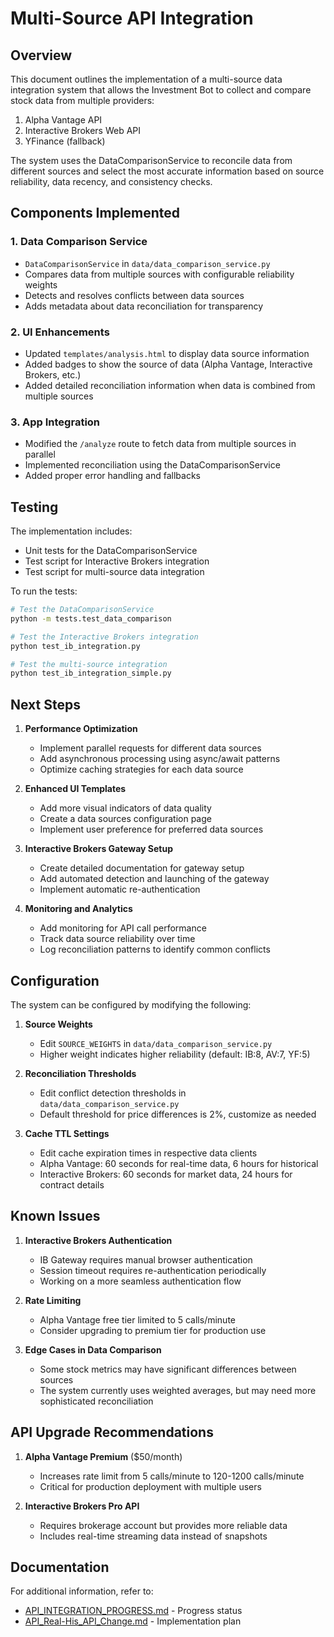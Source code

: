 # Multi-Source API Integration

## Overview

This document outlines the implementation of a multi-source data integration system that allows the Investment Bot to collect and compare stock data from multiple providers:

1. Alpha Vantage API
2. Interactive Brokers Web API
3. YFinance (fallback)

The system uses the DataComparisonService to reconcile data from different sources and select the most accurate information based on source reliability, data recency, and consistency checks.

## Components Implemented

### 1. Data Comparison Service
- `DataComparisonService` in `data/data_comparison_service.py`
- Compares data from multiple sources with configurable reliability weights
- Detects and resolves conflicts between data sources
- Adds metadata about data reconciliation for transparency

### 2. UI Enhancements
- Updated `templates/analysis.html` to display data source information
- Added badges to show the source of data (Alpha Vantage, Interactive Brokers, etc.)
- Added detailed reconciliation information when data is combined from multiple sources

### 3. App Integration
- Modified the `/analyze` route to fetch data from multiple sources in parallel
- Implemented reconciliation using the DataComparisonService
- Added proper error handling and fallbacks

## Testing

The implementation includes:
- Unit tests for the DataComparisonService
- Test script for Interactive Brokers integration
- Test script for multi-source data integration

To run the tests:
```bash
# Test the DataComparisonService
python -m tests.test_data_comparison

# Test the Interactive Brokers integration
python test_ib_integration.py

# Test the multi-source integration
python test_ib_integration_simple.py
```

## Next Steps

1. **Performance Optimization**
   - Implement parallel requests for different data sources
   - Add asynchronous processing using async/await patterns
   - Optimize caching strategies for each data source

2. **Enhanced UI Templates**
   - Add more visual indicators of data quality
   - Create a data sources configuration page
   - Implement user preference for preferred data sources

3. **Interactive Brokers Gateway Setup**
   - Create detailed documentation for gateway setup
   - Add automated detection and launching of the gateway
   - Implement automatic re-authentication

4. **Monitoring and Analytics**
   - Add monitoring for API call performance
   - Track data source reliability over time
   - Log reconciliation patterns to identify common conflicts

## Configuration

The system can be configured by modifying the following:

1. **Source Weights**
   - Edit `SOURCE_WEIGHTS` in `data/data_comparison_service.py`
   - Higher weight indicates higher reliability (default: IB:8, AV:7, YF:5)

2. **Reconciliation Thresholds**
   - Edit conflict detection thresholds in `data/data_comparison_service.py`
   - Default threshold for price differences is 2%, customize as needed

3. **Cache TTL Settings**
   - Edit cache expiration times in respective data clients
   - Alpha Vantage: 60 seconds for real-time data, 6 hours for historical
   - Interactive Brokers: 60 seconds for market data, 24 hours for contract details

## Known Issues

1. **Interactive Brokers Authentication**
   - IB Gateway requires manual browser authentication
   - Session timeout requires re-authentication periodically
   - Working on a more seamless authentication flow

2. **Rate Limiting**
   - Alpha Vantage free tier limited to 5 calls/minute
   - Consider upgrading to premium tier for production use
   
3. **Edge Cases in Data Comparison**
   - Some stock metrics may have significant differences between sources
   - The system currently uses weighted averages, but may need more sophisticated reconciliation

## API Upgrade Recommendations

1. **Alpha Vantage Premium** ($50/month)
   - Increases rate limit from 5 calls/minute to 120-1200 calls/minute
   - Critical for production deployment with multiple users

2. **Interactive Brokers Pro API**
   - Requires brokerage account but provides more reliable data
   - Includes real-time streaming data instead of snapshots

## Documentation

For additional information, refer to:
- [API_INTEGRATION_PROGRESS.md](API_INTEGRATION_PROGRESS.md) - Progress status
- [API_Real-His_API_Change.md](API_Real-His_API_Change.md) - Implementation plan